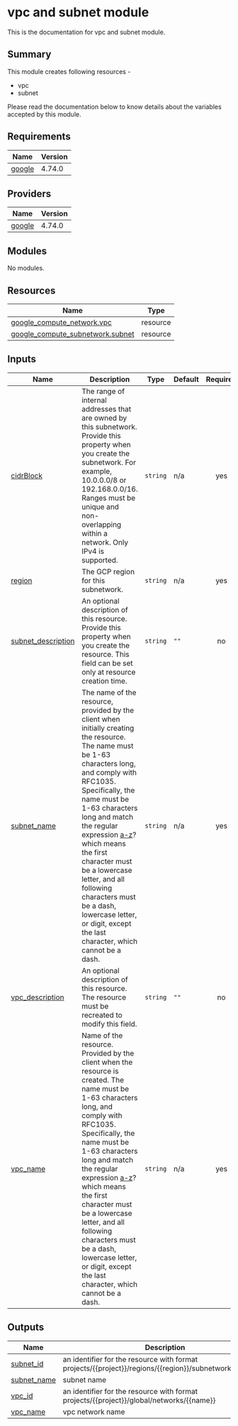 # vpc and subnet module

This is the documentation for vpc and subnet module.

## Summary

This module creates following resources -
- vpc
- subnet

Please read the documentation below to know details about the variables accepted by this module.

## Requirements

| Name | Version |
|------|---------|
| <a name="requirement_google"></a> [google](#requirement\_google) | 4.74.0 |

## Providers

| Name | Version |
|------|---------|
| <a name="provider_google"></a> [google](#provider\_google) | 4.74.0 |

## Modules

No modules.

## Resources

| Name | Type |
|------|------|
| [google_compute_network.vpc](https://registry.terraform.io/providers/hashicorp/google/4.74.0/docs/resources/compute_network) | resource |
| [google_compute_subnetwork.subnet](https://registry.terraform.io/providers/hashicorp/google/4.74.0/docs/resources/compute_subnetwork) | resource |

## Inputs

| Name | Description | Type | Default | Required |
|------|-------------|------|---------|:--------:|
| <a name="input_cidrBlock"></a> [cidrBlock](#input\_cidrBlock) | The range of internal addresses that are owned by this subnetwork. Provide this property when you create the subnetwork. For example, 10.0.0.0/8 or 192.168.0.0/16. Ranges must be unique and non-overlapping within a network. Only IPv4 is supported. | `string` | n/a | yes |
| <a name="input_region"></a> [region](#input\_region) | The GCP region for this subnetwork. | `string` | n/a | yes |
| <a name="input_subnet_description"></a> [subnet\_description](#input\_subnet\_description) | An optional description of this resource. Provide this property when you create the resource. This field can be set only at resource creation time. | `string` | `""` | no |
| <a name="input_subnet_name"></a> [subnet\_name](#input\_subnet\_name) | The name of the resource, provided by the client when initially creating the resource. The name must be 1-63 characters long, and comply with RFC1035. Specifically, the name must be 1-63 characters long and match the regular expression [a-z]([-a-z0-9]*[a-z0-9])? which means the first character must be a lowercase letter, and all following characters must be a dash, lowercase letter, or digit, except the last character, which cannot be a dash. | `string` | n/a | yes |
| <a name="input_vpc_description"></a> [vpc\_description](#input\_vpc\_description) | An optional description of this resource. The resource must be recreated to modify this field. | `string` | `""` | no |
| <a name="input_vpc_name"></a> [vpc\_name](#input\_vpc\_name) | Name of the resource. Provided by the client when the resource is created. The name must be 1-63 characters long, and comply with RFC1035. Specifically, the name must be 1-63 characters long and match the regular expression [a-z]([-a-z0-9]*[a-z0-9])? which means the first character must be a lowercase letter, and all following characters must be a dash, lowercase letter, or digit, except the last character, which cannot be a dash. | `string` | n/a | yes |

## Outputs

| Name | Description |
|------|-------------|
| <a name="output_subnet_id"></a> [subnet\_id](#output\_subnet\_id) | an identifier for the resource with format projects/{{project}}/regions/{{region}}/subnetworks/{{name}} |
| <a name="output_subnet_name"></a> [subnet\_name](#output\_subnet\_name) | subnet name |
| <a name="output_vpc_id"></a> [vpc\_id](#output\_vpc\_id) | an identifier for the resource with format projects/{{project}}/global/networks/{{name}} |
| <a name="output_vpc_name"></a> [vpc\_name](#output\_vpc\_name) | vpc network name |
